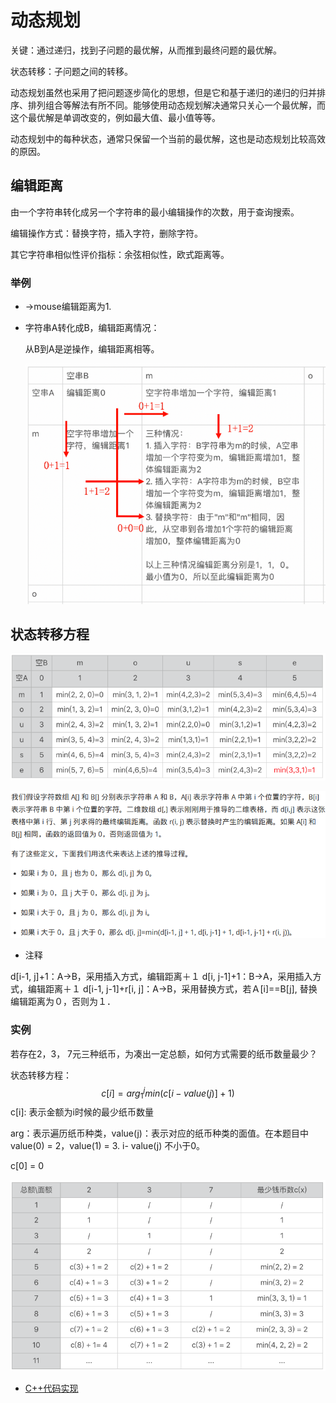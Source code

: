 # 动态规划

关键：通过递归，找到子问题的最优解，从而推到最终问题的最优解。

状态转移：子问题之间的转移。

动态规划虽然也采用了把问题逐步简化的思想，但是它和基于递归的递归的归并排序、排列组合等解法有所不同。能够使用动态规划解决通常只关心一个最优解，而这个最优解是单调改变的，例如最大值、最小值等等。

动态规划中的每种状态，通常只保留一个当前的最优解，这也是动态规划比较高效的原因。


## 编辑距离

由一个字符串转化成另一个字符串的最小编辑操作的次数，用于查询搜索。

编辑操作方式：替换字符，插入字符，删除字符。

其它字符串相似性评价指标：余弦相似性，欧式距离等。

### 举例

- ->mouse编辑距离为1.

- 字符串A转化成B，编辑距离情况：

  从B到A是逆操作，编辑距离相等。

  ![1547349255680](assets/1547349255680.png)

## 状态转移方程

![1547349134509](assets/1547349134509.png)

![1547349619613](assets/1547349619613.png)

- 注释

d[i-1, j]+1：A->B，采用插入方式，编辑距离＋１
d[i, j-1]+1：B->A，采用插入方式，编辑距离＋１
d[i-1, j-1]+r[i, j]：A->B，采用替换方式，若Ａ[i]==B[j], 替换编辑距离为０，否则为１．

### 实例

若存在2，3， 7元三种纸币，为凑出一定总额，如何方式需要的纸币数量最少？

状态转移方程：
$$
c[i] = arg_1^j min(c[i-value(j)]+1)
$$
c[i]: 表示金额为i时候的最少纸币数量

arg：表示遍历纸币种类，value(j)：表示对应的纸币种类的面值。在本题目中value(0) = 2，value(1)  = 3. i- value(j) 不小于0。

c[0] = 0

![1547351343564](assets/1547351343564.png)

- [C++代码实现](dynamic_programming.cpp)

